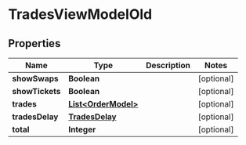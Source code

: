 # TradesViewModelOld

## Properties
Name | Type | Description | Notes
------------ | ------------- | ------------- | -------------
**showSwaps** | **Boolean** |  |  [optional]
**showTickets** | **Boolean** |  |  [optional]
**trades** | [**List&lt;OrderModel&gt;**](OrderModel.md) |  |  [optional]
**tradesDelay** | [**TradesDelay**](TradesDelay.md) |  |  [optional]
**total** | **Integer** |  |  [optional]
